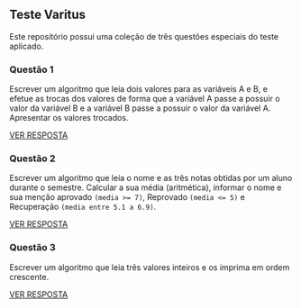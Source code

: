 ## Teste Varitus

Este repositório possui uma coleção de três questões especiais do teste aplicado.
 
### Questão 1 
Escrever um algoritmo que leia dois valores para as variáveis A e B, e efetue as trocas dos valores de forma que a variável A passe a possuir o valor da variável B e a variável B passe a possuir o valor da variável A. Apresentar os valores trocados.

[VER RESPOSTA](https://github.com/eduardowgmendes/Teste-Varitus/blob/main/src/questao1/ChangeValueAlgorithm.java#L1)

### Questão 2
Escrever um algoritmo que leia o nome e as três notas obtidas por um aluno durante o semestre. Calcular a sua média (aritmética), informar o nome e sua menção aprovado `(media >= 7)`, Reprovado `(media <= 5)` e Recuperação `(media entre 5.1 a 6.9)`.

[VER RESPOSTA](https://github.com/eduardowgmendes/Teste-Varitus/blob/main/src/questao2/ClassroomAlumniEvaluator.java#L1)

### Questão 3
Escrever um algoritmo que leia três valores inteiros e os imprima em ordem crescente.

[VER RESPOSTA](https://github.com/eduardowgmendes/Teste-Varitus/blob/main/src/questao3/PrintCrescentOrderAlgorithm.java#L1)

